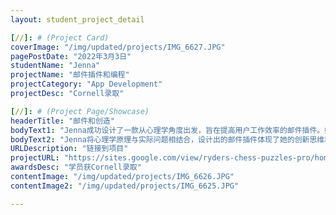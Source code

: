 ```yaml
---
layout: student_project_detail

[//]: # (Project Card)
coverImage: "/img/updated/projects/IMG_6627.JPG"
pagePostDate: "2022年3月3日"
studentName: "Jenna"
projectName: "邮件插件和编程"
projectCategory: "App Development"
projectDesc: "Cornell录取"

[//]: # (Project Page/Showcase)
headerTitle: "邮件和创造"
bodyText1: "Jenna成功设计了一款从心理学角度出发，旨在提高用户工作效率的邮件插件。她的这项创新不仅发表了论文，也申请了专利，从而获得了Cornell心理学专业的录取。"
bodyText2: "Jenna将心理学原理与实际问题相结合，设计出的邮件插件体现了她的创新思维和实践能力。她的这种才能和独到见解在解决实际问题上有显著效果，赢得了Cornell心理学专业的高度认可。"
URLDescription: "链接到项目"
projectURL: "https://sites.google.com/view/ryders-chess-puzzles-pro/home"
awardsDesc: "学员获Cornell录取"
contentImage: "/img/updated/projects/IMG_6626.JPG"
contentImage2: "/img/updated/projects/IMG_6625.JPG"

---
```

